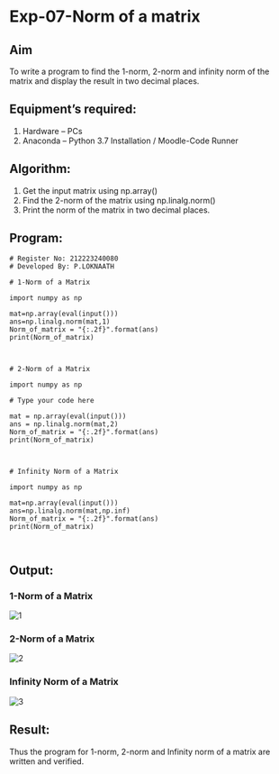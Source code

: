 # Exp-07-Norm of a matrix
## Aim
To write a program to find the 1-norm, 2-norm and infinity norm of the matrix and display the result in two decimal places.
## Equipment’s required:
1.	Hardware – PCs
2.	Anaconda – Python 3.7 Installation / Moodle-Code Runner
## Algorithm:
1. Get the input matrix using np.array()   
2. Find the 2-norm of the matrix using np.linalg.norm()
3. Print the norm of the matrix in two decimal places.
## Program:
```
# Register No: 212223240080
# Developed By: P.LOKNAATH

# 1-Norm of a Matrix

import numpy as np

mat=np.array(eval(input()))
ans=np.linalg.norm(mat,1)
Norm_of_matrix = "{:.2f}".format(ans)
print(Norm_of_matrix)



# 2-Norm of a Matrix

import numpy as np

# Type your code here

mat = np.array(eval(input()))
ans = np.linalg.norm(mat,2)
Norm_of_matrix = "{:.2f}".format(ans)
print(Norm_of_matrix)



# Infinity Norm of a Matrix

import numpy as np

mat=np.array(eval(input()))
ans=np.linalg.norm(mat,np.inf)
Norm_of_matrix = "{:.2f}".format(ans)
print(Norm_of_matrix)



```
## Output:
### 1-Norm of a Matrix
![1](https://github.com/Loknaath-sec/Norm-of-a-matrix/assets/145742558/45ff6824-f178-468d-acb3-c2f57937104a)


### 2-Norm of a Matrix
![2](https://github.com/Loknaath-sec/Norm-of-a-matrix/assets/145742558/bba41170-bdff-4ea7-999f-adf26ff6627c)


### Infinity Norm of a Matrix
![3](https://github.com/Loknaath-sec/Norm-of-a-matrix/assets/145742558/f4d4d93c-6b77-4971-b2fc-ded1e6867952)


## Result:
Thus the program for 1-norm, 2-norm and Infinity norm of a matrix are written and verified.
